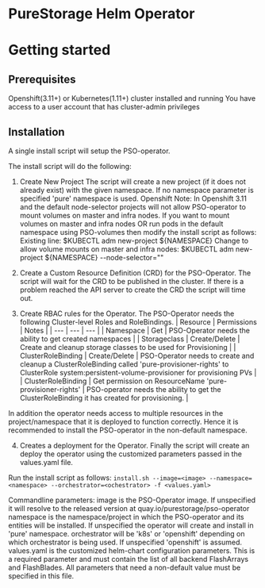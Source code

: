 # PureStorage Helm Operator

# Getting started

## Prerequisites
Openshift(3.11+) or Kubernetes(1.11+) cluster installed and running
You have access to a user account that has cluster-admin privileges

## Installation

A single install script will setup the PSO-operator. 

The install script will do the following:
1. Create New Project
  The script will create a new project (if it does not already exist) with the given namespace. If no namespace parameter is specified 'pure' namespace is used. 
  Openshift Note: In Openshift 3.11 and the default node-selector projects will not allow PSO-operator to mount volumes on master and infra nodes. 
                  If you want to mount volumes on master and infra nodes OR run pods in the default namespace using PSO-volumes then modify the install script as follows:
		   Existing line:     $KUBECTL adm new-project ${NAMESPACE} 
                   Change to allow volume mounts on master and infra nodes:     $KUBECTL adm new-project ${NAMESPACE} --node-selector=""

2. Create a Custom Resource Definition (CRD) for the PSO-Operator. 
   The script will wait for the CRD to be published in the cluster. If there is a problem reached the API server to create the CRD the script will time out.

3. Create RBAC rules for the Operator.
The PSO-Operator needs the following Cluster-level Roles and RoleBindings.
| Resource | Permissions | Notes |
| --- | --- | --- |
| Namespace | Get | PSO-Operator needs the ability to get created namespaces |
| Storageclass | Create/Delete | Create and cleanup storage classes to be used for Provisioning |
| ClusterRoleBinding | Create/Delete | PSO-Operator needs to create and cleanup a ClusterRoleBinding called 'pure-provisioner-rights' to ClusterRole system:persistent-volume-provisioner for provisioning PVs |
| ClusterRoleBinding | Get permission on ResourceName 'pure-provisioner-rights' | PSO-operator needs the ability to get the ClusterRoleBinding it has created for provisioning. |

In addition the operator needs access to multiple resources in the project/namespace that it is deployed to function correctly. Hence it is recommended to install the PSO-operator in the non-default namespace.
   
4. Creates a deployment for the Operator.
Finally the script will create an deploy the operator using the customized parameters passed in the values.yaml file.


Run the install script as follows:
```install.sh --image=<image> --namespace=<namespace> --orchestrator=<ochestrator> -f <values.yaml>```

Commandline parameters:
image is the PSO-Operator image. If unspecified it will resolve to the released version at quay.io/purestorage/pso-operator
namespace is the namespace/project in which the PSO-operator and its entities will be installed. If unspecified the operator will create and install in 'pure' namespace.
orchestrator will be 'k8s' or 'openshift' depending on which orchestrator is being used. If unspecified 'openshift' is assumed.
values.yaml is the customized helm-chart configuration parameters. This is a required parameter and must contain the list of all backend FlashArrays and FlashBlades. All parameters that need a non-default value must be specified in this file.


